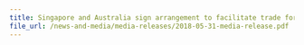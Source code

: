 ```yaml
---
title: Singapore and Australia sign arrangement to facilitate trade for certified companies 
file_url: /news-and-media/media-releases/2018-05-31-media-release.pdf
---
```

